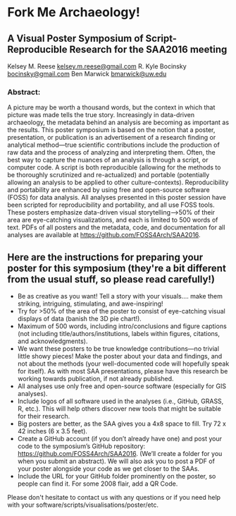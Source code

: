 # Fork Me Archaeology!
## A Visual Poster Symposium of Script-Reproducible Research for the SAA2016 meeting

Kelsey M. Reese <kelsey.m.reese@gmail.com>
R. Kyle Bocinsky <bocinsky@gmail.com>
Ben Marwick <bmarwick@uw.edu>

### Abstract:

A picture may be worth a thousand words, but the context in which that picture was made tells the true story. Increasingly in data-driven archaeology, the metadata behind an analysis are becoming as important as the results. This poster symposium is based on the notion that a poster, presentation, or publication is an advertisement of a research finding or analytical method—true scientific contributions include the production of raw data and the process of analyzing and interpreting them. Often, the best way to capture the nuances of an analysis is through a script, or computer code. A script is both reproducible (allowing for the methods to be thoroughly scrutinized and re-actualized) and portable (potentially allowing an analysis to be applied to other culture-contexts). Reproducibility and portability are enhanced by using free and open-source software (FOSS) for data analysis.
All analyses presented in this poster session have been scripted for reproducibility and portability, and all use FOSS tools. These posters emphasize data-driven visual storytelling—>50% of their area are eye-catching visualizations, and each is limited to 500 words of text. PDFs of all posters and the metadata, code, and documentation for all analyses are available at https://github.com/FOSS4Arch/SAA2016.


## Here are the instructions for preparing your poster for this symposium (they're a bit different from the usual stuff, so please read carefully!)
-	Be as creative as you want! Tell a story with your visuals…. make them striking, intriguing, stimulating, and awe-inspiring!
-	Try for >50% of the area of the poster to consist of eye-catching visual displays of data (banish the 3D pie chart!).
-	Maximum of 500 words, including intro/conclusions and figure captions (not including title/authors/institutions, labels within figures, citations, and acknowledgments).
-	We want these posters to be true knowledge contributions—no trivial little showy pieces! Make the poster about your data and findings, and not about the methods (your well-documented code will hopefully speak for itself). As with most SAA presentations, please have this research be working towards publication, if not already published. 
-	All analyses use only free and open-source software (especially for GIS analyses).
-	Include logos of all software used in the analyses (i.e., GitHub, GRASS, R, etc.). This will help others discover new tools that might be suitable for their research.
-	Big posters are better, as the SAA gives you a 4x8 space to fill. Try 72 x 42 inches (6 x 3.5 feet).
-	Create a GitHub account (if you don’t already have one) and post your code to the symposium’s GitHub repository: https://github.com/FOSS4Arch/SAA2016. (We’ll create a folder for you when you submit an abstract). We will also ask you to post a PDF of your poster alongside your code as we get closer to the SAAs.
-	Include the URL for your GitHub folder prominently on the poster, so people can find it. For some 2008 flair, add a QR Code.

Please don't hesitate to contact us with any questions or if you need help with your software/scripts/visualisations/poster/etc.

